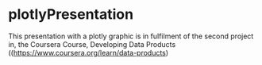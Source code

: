 # plotlyPresentation
This presentation with a plotly graphic is in fulfilment of the second project in, the Coursera Course, Developing Data Products ((https://www.coursera.org/learn/data-products)
